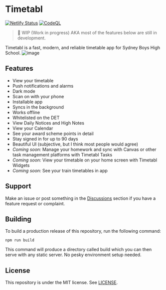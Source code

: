 # Timetabl

[![Netlify Status](https://api.netlify.com/api/v1/badges/e7c169e7-4555-4dbb-9b7e-0bdb4a120a56/deploy-status)](https://app.netlify.com/sites/sbhs-timetabl/deploys)
[![CodeQL](https://github.com/debater-coder/timetabl/actions/workflows/codeql-analysis.yml/badge.svg)](https://github.com/debater-coder/timetabl/actions/workflows/codeql-analysis.yml)

> 🚧 WIP (Work in progress) AKA most of the features below are still in development.

Timetabl is a fast, modern, and reliable timetable app for Sydney Boys High School.
![image](https://user-images.githubusercontent.com/52619668/147728163-2e2553cf-7008-4ecd-8f8b-4c9a8302f6c8.png)

## Features

* View your timetable
* Push notifications and alarms
* Dark mode
* Scan on with your phone
* Installable app
* Syncs in the background
* Works offline
* Whitelisted on the DET
* View Daily Notices and High Notes
* View your Calendar
* See your award scheme points in detail
* Stay signed in for up to 90 days
* Beautiful UI (subjective, but I think most people would agree)
* _Coming soon:_ Manage your homework and sync with Canvas or other task management platforms with Timetabl Tasks
* _Coming soon:_ View your timetable on your home screen with Timetabl Widgets
* _Coming soon:_ See your train timetables in app

## Support

Make an issue or post something in the [Discussions](https://github.com/debater-coder/timetabl/discussions) section if
you have a feature request or complaint.

## Building

To build a production release of this repository, run the following command:

```
npm run build
```

This command will produce a directory called build which you can then serve with any static server. No pesky environment
setup needed.

## License

This repository is under the MIT license. See [LICENSE](https://github.com/debater-coder/timetabl/blob/main/LICENSE).
